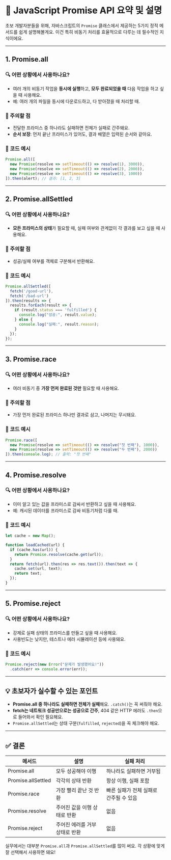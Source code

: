 
# 📘 JavaScript Promise API 요약 및 설명

초보 개발자분들을 위해, 자바스크립트의 `Promise` 클래스에서 제공하는 5가지 정적 메서드를 쉽게 설명해볼게요. 이건 특히 비동기 처리를 효율적으로 다루는 데 필수적인 지식이에요.

---

## 1. Promise.all

### 🔍 어떤 상황에서 사용하나요?
- 여러 개의 비동기 작업을 **동시에 실행**하고, **모두 완료되었을 때** 다음 작업을 하고 싶을 때 사용해요.
- 예: 여러 개의 파일을 동시에 다운로드하고, 다 받아졌을 때 처리할 때.

### 📌 주의할 점
- 전달한 프라미스 중 하나라도 실패하면 전체가 실패로 간주돼요.
- **순서 보장**: 먼저 끝난 프라미스가 있어도, 결과 배열은 입력된 순서와 같아요.

### 📎 코드 예시
```js
Promise.all([
  new Promise(resolve => setTimeout(() => resolve(1), 3000)),
  new Promise(resolve => setTimeout(() => resolve(2), 2000)),
  new Promise(resolve => setTimeout(() => resolve(3), 1000))
]).then(alert); // 결과: [1, 2, 3]
```

---

## 2. Promise.allSettled

### 🔍 어떤 상황에서 사용하나요?
- **모든 프라미스의 상태**가 필요할 때, 실패 여부와 관계없이 각 결과를 보고 싶을 때 사용해요.

### 📌 주의할 점
- 성공/실패 여부를 객체로 구분해서 반환해요.

### 📎 코드 예시
```js
Promise.allSettled([
  fetch('/good-url'),
  fetch('/bad-url')
]).then(results => {
  results.forEach(result => {
    if (result.status === 'fulfilled') {
      console.log("성공:", result.value);
    } else {
      console.log("실패:", result.reason);
    }
  });
});
```

---

## 3. Promise.race

### 🔍 어떤 상황에서 사용하나요?
- 여러 비동기 중 **가장 먼저 완료된 것만** 필요할 때 사용해요.

### 📌 주의할 점
- 가장 먼저 완료된 프라미스 하나만 결과로 삼고, 나머지는 무시돼요.

### 📎 코드 예시
```js
Promise.race([
  new Promise(resolve => setTimeout(() => resolve("첫 번째"), 1000)),
  new Promise(resolve => setTimeout(() => resolve("두 번째"), 2000))
]).then(console.log); // 출력: "첫 번째"
```

---

## 4. Promise.resolve

### 🔍 어떤 상황에서 사용하나요?
- 이미 알고 있는 값을 프라미스로 감싸서 반환하고 싶을 때 사용해요.
- 예: 캐시된 데이터를 프라미스로 감싸 비동기처럼 다룰 때.

### 📎 코드 예시
```js
let cache = new Map();

function loadCached(url) {
  if (cache.has(url)) {
    return Promise.resolve(cache.get(url));
  }
  return fetch(url).then(res => res.text()).then(text => {
    cache.set(url, text);
    return text;
  });
}
```

---

## 5. Promise.reject

### 🔍 어떤 상황에서 사용하나요?
- 강제로 실패 상태의 프라미스를 만들고 싶을 때 사용해요.
- 사용빈도는 낮지만, 테스트나 에러 시뮬레이션 등에 사용돼요.

### 📎 코드 예시
```js
Promise.reject(new Error("문제가 발생했어요!"))
  .catch(err => console.error(err));
```

---

## 💡 초보자가 실수할 수 있는 포인트
- **Promise.all 중 하나라도 실패하면 전체가 실패**해요. `.catch()`는 꼭 써줘야 해요.
- **fetch는 네트워크 성공만으로는 성공으로 간주**, 404 같은 HTTP 에러도 `.then`으로 들어와서 확인 필요해요.
- `Promise.allSettled`는 상태 구분(`fulfilled`, `rejected`)을 꼭 체크해야 해요.

---

## ✅ 결론
| 메서드 | 설명 | 실패 처리 |
|--------|------|------------|
| Promise.all | 모두 성공해야 이행 | 하나라도 실패하면 거부됨 |
| Promise.allSettled | 각각의 상태 반환 | 항상 이행, 실패 포함 |
| Promise.race | 가장 빨리 끝난 것 반환 | 빠른 실패가 전체 실패로 간주될 수 있음 |
| Promise.resolve | 주어진 값을 이행 상태로 반환 | 없음 |
| Promise.reject | 주어진 에러를 거부 상태로 반환 | 없음 |

실무에서는 대부분 `Promise.all`과 `Promise.allSettled`를 많이 써요. 각 상황에 맞게 잘 선택해서 사용하면 돼요!
